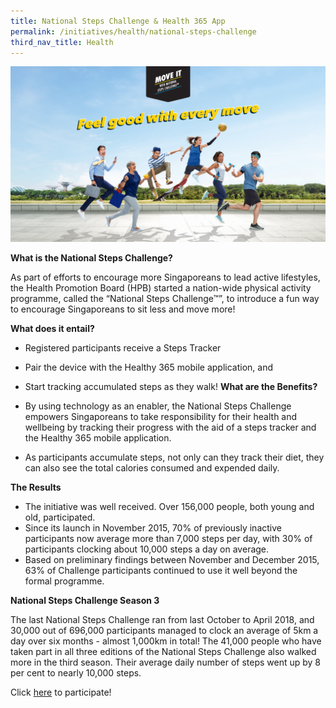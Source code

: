 ```yaml
---
title: National Steps Challenge & Health 365 App
permalink: /initiatives/health/national-steps-challenge
third_nav_title: Health
---
```

![National Steps challenge key visual](/images/initiatives/national-steps-challenge.png)

**What is the National Steps Challenge?**

As part of efforts to encourage more Singaporeans to lead active lifestyles, the Health Promotion Board (HPB) started a nation-wide physical activity programme, called the “National Steps Challenge™”, to introduce a fun way to encourage Singaporeans to sit less and move more!

**What does it entail?**

-   Registered participants receive a Steps Tracker
-   Pair the device with the Healthy 365 mobile application, and
-   Start tracking accumulated steps as they walk!
**What are the Benefits?**

-   By using technology as an enabler, the National Steps Challenge empowers Singaporeans to take responsibility for their health and wellbeing by tracking their progress with the aid of a steps tracker and the Healthy 365 mobile application.
-   As participants accumulate steps, not only can they track their diet, they can also see the total calories consumed and expended daily.

**The Results**

-   The initiative was well received. Over 156,000 people, both young and old, participated.
-   Since its launch in November 2015, 70% of previously inactive participants now average more than 7,000 steps per day, with 30% of participants clocking about 10,000 steps a day on average.
-   Based on preliminary findings between November and December 2015, 63% of Challenge participants continued to use it well beyond the formal programme.

**National Steps Challenge Season 3**

The last National Steps Challenge ran from last October to April 2018, and 30,000 out of 696,000 participants managed to clock an average of 5km a day over six months - almost 1,000km in total! The 41,000 people who have taken part in all three editions of the National Steps Challenge also walked more in the third season. Their average daily number of steps went up by 8 per cent to nearly 10,000 steps.

Click [here](https://www.healthhub.sg/programmes/37/nsc) to participate!
